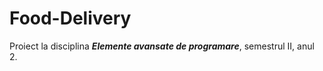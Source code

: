 # Food-Delivery

Proiect la disciplina ___Elemente avansate de programare___, semestrul II, anul 2.
